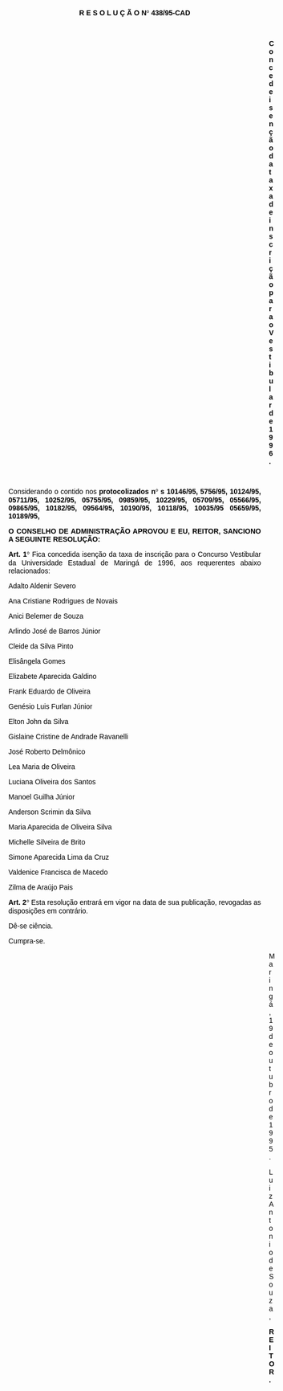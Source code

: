 <BODY TEXT="#000000">

<B><FONT FACE="Arial"><P ALIGN="CENTER">R E S O L U &Ccedil; &Atilde; O N<FONT FACE="Symbol">&#176;</FONT>
 438/95-CAD</P>
<P ALIGN="CENTER"></P>
</B><P ALIGN="JUSTIFY">&nbsp;</P><DIR>
<DIR>
<DIR>
<DIR>
<DIR>
<DIR>
<DIR>
<DIR>
<DIR>
<DIR>
<DIR>
<DIR>
<DIR>

<B><P ALIGN="JUSTIFY">Concede isen&ccedil;&atilde;o da taxa de inscri&ccedil;&atilde;o para o Vestibular de 1996.</P>
</B><P ALIGN="JUSTIFY"></P>
<P ALIGN="JUSTIFY">&nbsp;</P></DIR>
</DIR>
</DIR>
</DIR>
</DIR>
</DIR>
</DIR>
</DIR>
</DIR>
</DIR>
</DIR>
</DIR>
</DIR>

<P ALIGN="JUSTIFY">Considerando o contido nos <B>protocolizados n<FONT FACE="Symbol">&#176;</FONT>
s 10146/95, 5756/95, 10124/95, 05711/95, 10252/95, 05755/95, 09859/95, 10229/95, 05709/95, 05566/95, 09865/95, 10182/95, 09564/95, 10190/95, 10118/95, 10035/95 05659/95, 10189/95,</P>
</B><P ALIGN="JUSTIFY"></P>
<B><P ALIGN="JUSTIFY">O CONSELHO DE ADMINISTRA&Ccedil;&Atilde;O APROVOU E EU, REITOR, SANCIONO A SEGUINTE RESOLU&Ccedil;&Atilde;O:</P>
</B><P ALIGN="JUSTIFY"></P>
<B><P ALIGN="JUSTIFY">Art. 1<FONT FACE="Symbol">&#176;</FONT>
</B> Fica concedida isen&ccedil;&atilde;o da taxa de inscri&ccedil;&atilde;o para o Concurso Vestibular da Universidade Estadual de Maring&aacute; de 1996, aos requerentes abaixo relacionados:</P>
<P ALIGN="JUSTIFY">Adalto Aldenir Severo</P>
<P ALIGN="JUSTIFY">Ana Cristiane Rodrigues de Novais </P>
<P ALIGN="JUSTIFY">Anici Belemer de Souza</P>
<P ALIGN="JUSTIFY">Arlindo Jos&eacute; de Barros J&uacute;nior</P>
<P ALIGN="JUSTIFY">Cleide da Silva Pinto</P>
<P ALIGN="JUSTIFY">Elis&acirc;ngela Gomes</P>
<P ALIGN="JUSTIFY">Elizabete Aparecida Galdino</P>
<P ALIGN="JUSTIFY">Frank Eduardo de Oliveira</P>
<P ALIGN="JUSTIFY">Gen&eacute;sio Luis Furlan J&uacute;nior</P>
<P ALIGN="JUSTIFY">Elton John da Silva</P>
<P ALIGN="JUSTIFY">Gislaine Cristine de Andrade Ravanelli</P>
<P ALIGN="JUSTIFY">Jos&eacute; Roberto Delm&ocirc;nico</P>
<P ALIGN="JUSTIFY">Lea Maria de Oliveira</P>
<P ALIGN="JUSTIFY">Luciana Oliveira dos Santos</P>
<P ALIGN="JUSTIFY">Manoel Guilha J&uacute;nior</P>
<P ALIGN="JUSTIFY">Anderson Scrimin da Silva</P>
<P ALIGN="JUSTIFY">Maria Aparecida de Oliveira Silva </P>
<P ALIGN="JUSTIFY">Michelle Silveira de Brito</P>
<P ALIGN="JUSTIFY">Simone Aparecida Lima da Cruz</P>
<P ALIGN="JUSTIFY">Valdenice Francisca de Macedo</P>
<P ALIGN="JUSTIFY">Zilma de Ara&uacute;jo Pais</P>
<B><P ALIGN="JUSTIFY">Art. 2<FONT FACE="Symbol">&#176;</FONT>
</B> Esta resolu&ccedil;&atilde;o entrar&aacute; em vigor na data de sua publica&ccedil;&atilde;o, revogadas as disposi&ccedil;&otilde;es em contr&aacute;rio. </P>
<P ALIGN="JUSTIFY">D&ecirc;-se ci&ecirc;ncia.</P>
<P ALIGN="JUSTIFY">Cumpra-se.</P><DIR>
<DIR>
<DIR>
<DIR>
<DIR>
<DIR>
<DIR>
<DIR>
<DIR>
<DIR>
<DIR>
<DIR>
<DIR>

<P ALIGN="JUSTIFY">Maring&aacute;, 19 de outubro de 1995.</P>
<P ALIGN="JUSTIFY"></P>
<P ALIGN="JUSTIFY">Luiz Antonio de Souza,</P>
<B><P ALIGN="JUSTIFY">REITOR.</P>
</B></FONT><FONT SIZE=2>
<P ALIGN="JUSTIFY">&nbsp;</P></DIR>
</DIR>
</DIR>
</DIR>
</DIR>
</DIR>
</DIR>
</DIR>
</DIR>
</DIR>
</DIR>
</DIR>
</DIR>
</FONT></BODY>
